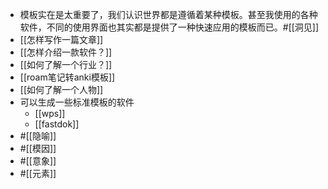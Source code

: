 - 模板实在是太重要了，我们认识世界都是遵循着某种模板。甚至我使用的各种软件，不同的使用界面也其实都是提供了一种快速应用的模板而已。#[[洞见]]
- [[怎样写作一篇文章]]
- [[怎样介绍一款软件？]]
- [[如何了解一个行业？]]
- [[roam笔记转anki模板]]
- [[如何了解一个人物]]
- 可以生成一些标准模板的软件
    - [[wps]]
    - [[fastdok]]
- #[[隐喻]] 
- #[[模因]]
- #[[意象]]
- #[[元素]]
